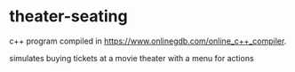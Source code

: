 # theater-seating

c++ program compiled in https://www.onlinegdb.com/online_c++_compiler.

simulates buying tickets at a movie theater with a menu for actions
